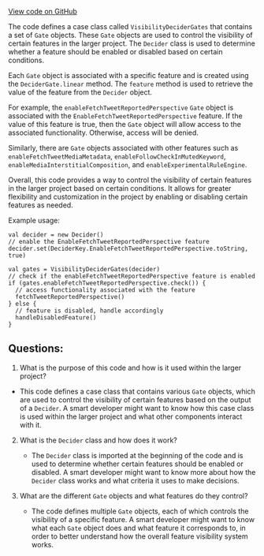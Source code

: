 [View code on GitHub](https://github.com/misbahsy/the-algorithm/visibilitylib/src/main/scala/com/twitter/visibility/configapi/configs/VisibilityDeciderGates.scala)

The code defines a case class called `VisibilityDeciderGates` that contains a set of `Gate` objects. These `Gate` objects are used to control the visibility of certain features in the larger project. The `Decider` class is used to determine whether a feature should be enabled or disabled based on certain conditions. 

Each `Gate` object is associated with a specific feature and is created using the `DeciderGate.linear` method. The `feature` method is used to retrieve the value of the feature from the `Decider` object. 

For example, the `enableFetchTweetReportedPerspective` `Gate` object is associated with the `EnableFetchTweetReportedPerspective` feature. If the value of this feature is true, then the `Gate` object will allow access to the associated functionality. Otherwise, access will be denied. 

Similarly, there are `Gate` objects associated with other features such as `enableFetchTweetMediaMetadata`, `enableFollowCheckInMutedKeyword`, `enableMediaInterstitialComposition`, and `enableExperimentalRuleEngine`. 

Overall, this code provides a way to control the visibility of certain features in the larger project based on certain conditions. It allows for greater flexibility and customization in the project by enabling or disabling certain features as needed. 

Example usage:

```
val decider = new Decider()
// enable the EnableFetchTweetReportedPerspective feature
decider.set(DeciderKey.EnableFetchTweetReportedPerspective.toString, true)

val gates = VisibilityDeciderGates(decider)
// check if the enableFetchTweetReportedPerspective feature is enabled
if (gates.enableFetchTweetReportedPerspective.check()) {
  // access functionality associated with the feature
  fetchTweetReportedPerspective()
} else {
  // feature is disabled, handle accordingly
  handleDisabledFeature()
}
```
## Questions: 
 1. What is the purpose of this code and how is it used within the larger project?
   - This code defines a case class that contains various `Gate` objects, which are used to control the visibility of certain features based on the output of a `Decider`. A smart developer might want to know how this case class is used within the larger project and what other components interact with it.
   
2. What is the `Decider` class and how does it work?
   - The `Decider` class is imported at the beginning of the code and is used to determine whether certain features should be enabled or disabled. A smart developer might want to know more about how the `Decider` class works and what criteria it uses to make decisions.
   
3. What are the different `Gate` objects and what features do they control?
   - The code defines multiple `Gate` objects, each of which controls the visibility of a specific feature. A smart developer might want to know what each `Gate` object does and what feature it corresponds to, in order to better understand how the overall feature visibility system works.